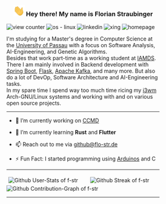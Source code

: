 <!-- Heading -->
<h3 style="text-align:center">
<img src = "https://raw.githubusercontent.com/f-str/f-str/master/img/wave.gif" width=30px alt="hand wave"> 
Hey there! My name is Florian Straubinger
</h3>

<!-- Badges -->
<picture>
    <img src="https://komarev.com/ghpvc/?username=f-str&color=ffa200" alt="view counter"/>
</picture>

<picture>
    <img src="https://img.shields.io/badge/OS-Arch--Linux-ffa200?logo=linux&logoColor=white" alt="os - linux"/>
</picture>

<picture>
    <img src="https://img.shields.io/badge/-LinkedIn-ffa200?logo=linkedin&logoColor=white&link=https://www.linkedin.com/in/florian-straubinger" alt="linkedin"/>
</picture>

<picture>
    <img src="https://img.shields.io/badge/-Xing-ffa200?logo=xing&logoColor=white&link=https://www.xing.com/profile/Florian_Straubinger3" alt="xing"/>
</picture>

<picture>
    <img src="https://img.shields.io/badge/-Homepage-ffa200?link=https://florian-straubinger.de" alt="homepage"/>
</picture>

I'm studying for a Master's degree in Computer Science at the [University of Passau](https://www.uni-passau.de/) with a focus on Software Analysis, AI-Engineering, and Genetic Algorithms.   
Besides that work part-time as a working student at [IAMDS](https://iamds.com/).
There I am mainly involved in Backend development with [Spring Boot](https://spring.io/projects/spring-boot), [Flask](https://flask.palletsprojects.com/en/2.2.x/), [Apache Kafka](https://kafka.apache.org/), and many more. 
But also do a lot of DevOp, Software Architecture and AI-Engineering tasks.   
In my spare time I spend way too much time ricing my [i3wm](https://i3wm.org/) Arch-GNU/Linux systems and working with and on various open source projects.

---

- 🔨 I’m currently working on [CCMD](https://github.com/f-str/ccmd)

- 🌱 I’m currently learning **Rust** and **Flutter**

- 📫 Reach out to me via [github@flo-str.de](mailto:github@flo-str.de)

- ⚡ Fun Fact: I started programming using [Arduinos](https://www.arduino.cc/) and C

<!--- - 🔑 `` --->

---

<style>
* {
  box-sizing: border-box;
}
.row {
  display: flex;
}
.column {
  flex: 50%;
  padding: 5px;
}
</style>

<div class="row">
    <!--  -->
    <div class="column">
        <picture style="width:100%">
            <source 
                srcset="https://github-readme-stats.vercel.app/api?username=f-str&show_icons=true&hide_border=true&custom_title=GitHub%20Stats&theme=dark"
                media="(prefers-color-scheme: dark)"
            />
            <source
                srcset="https://github-readme-stats.vercel.app/api?username=f-str&show_icons=true&hide_border=true&custom_title=GitHub%20Stats"
                media="(prefers-color-scheme: light), (prefers-color-scheme: no-preference)"
            />
            <img src="https://github-readme-stats.vercel.app/api?username=f-str&show_icons=true&hide_border=true&custom_title=GitHub%20Stats" alt="Github User-Stats of f-str"/>
        </picture>
    </div>
    <!-- Streak -->
    <div class="column">
        <picture style="width:100%">
            <source 
                srcset="https://github-readme-streak-stats.herokuapp.com/?user=f-str&show_icons=true&hide_border=true&theme=dark"
                media="(prefers-color-scheme: dark)"
            />
            <source
                srcset="https://github-readme-streak-stats.herokuapp.com/?user=f-str&show_icons=true&hide_border=true"
                media="(prefers-color-scheme: light), (prefers-color-scheme: no-preference)"
            />
            <img src="https://github-readme-streak-stats.herokuapp.com/?user=f-str&show_icons=true&hide_border=true" alt="Github Streak of f-str" />
        </picture>
    </div>
</div>
<!-- Contribution-Graph -->
<picture>
    <img src="https://github-readme-activity-graph.cyclic.app/graph?username=f-str&hide_border=true&theme=github-compact&custom_title=Contribution%20Graph" alt="Github Contribution-Graph of f-str"/>
</picture>

---

